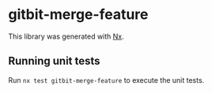 # gitbit-merge-feature

This library was generated with [Nx](https://nx.dev).

## Running unit tests

Run `nx test gitbit-merge-feature` to execute the unit tests.
